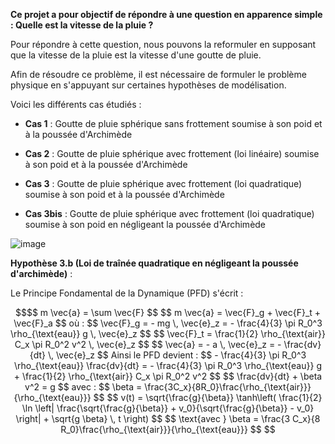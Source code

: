 **Ce projet a pour objectif de répondre à une question en apparence simple : Quelle est la vitesse de la pluie ?** 

Pour répondre à cette question, nous pouvons la reformuler en supposant que la vitesse de la pluie est la vitesse d'une goutte de pluie.

Afin de résoudre ce problème, il est nécessaire de formuler le problème physique en s'appuyant sur certaines hypothèses de modélisation. 

Voici les différents cas étudiés : 

- **Cas 1** : Goutte de pluie sphérique sans frottement soumise à son poid et à la poussée d'Archimède

- **Cas 2** : Goutte de pluie sphérique avec frottement (loi linéaire) soumise à son poid et à la poussée d'Archimède
 
- **Cas 3** : Goutte de pluie sphérique avec frottement (loi quadratique) soumise à son poid et à la poussée d'Archimède

- **Cas 3bis** : Goutte de pluie sphérique avec frottement (loi quadratique) soumise à son poid en négligeant la poussée d'Archimède

![image](https://github.com/user-attachments/assets/8f26d4de-9297-448a-8147-79af00f312b6)


**Hypothèse 3.b (Loi de traînée quadratique en négligeant la poussée d'archimède)** :

Le Principe Fondamental de la Dynamique (PFD) s'écrit :

```math
$$
m \vec{a} = \sum \vec{F} 
$$

$$
 m \vec{a} = \vec{F}_g + \vec{F}_t + \vec{F}_a
$$
où :
$$
\vec{F}_g = - mg \, \vec{e}_z = - \frac{4}{3} \pi R_0^3 \rho_{\text{eau}} g \, \vec{e}_z
$$

$$
\vec{F}_t = \frac{1}{2} \rho_{\text{air}} C_x \pi R_0^2 v^2 \, \vec{e}_z
$$

$$
\vec{a} = - a \, \vec{e}_z = - \frac{dv}{dt} \, \vec{e}_z
$$

Ainsi le PFD devient :
$$
- \frac{4}{3} \pi R_0^3 \rho_{\text{eau}} \frac{dv}{dt} = - \frac{4}{3} \pi R_0^3 \rho_{\text{eau}} g + \frac{1}{2} \rho_{\text{air}} C_x \pi R_0^2 v^2
$$

$$
\frac{dv}{dt} + \beta v^2 = g
$$
avec :
$$
\beta = \frac{3C_x}{8R_0}\frac{\rho_{\text{air}}}{\rho_{\text{eau}}}
$$
$$
v(t) = \sqrt{\frac{g}{\beta}} \tanh\left( \frac{1}{2} \ln \left| \frac{\sqrt{\frac{g}{\beta}} + v_0}{\sqrt{\frac{g}{\beta}} - v_0} \right| + \sqrt{g \beta} \, t \right)
$$
$$
\text{avec } \beta = \frac{3 C_x}{8 R_0}\frac{\rho_{\text{air}}}{\rho_{\text{eau}}}
$$

